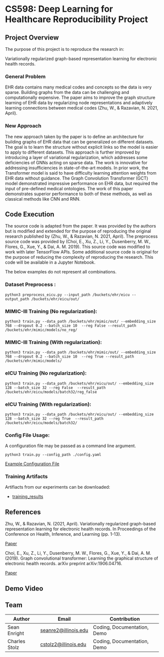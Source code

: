 # CS598: Deep Learning for Healthcare Reproducibility Project

## Project Overview
The purpose of this project is to reproduce the research in:

Variationally regularized graph-based representation learning for electronic health records.

### General Problem
EHR data contains many medical codes and concepts
so the data is very sparse. Building graphs
from the data can be challenging and computationally
expensive. The paper aims to improve the
graph structure learning of EHR data by regularizing
node representations and adaptively learning
connections between medical codes (Zhu, W., & Razavian, N. 2021, April).

### New Approach
The new approach taken by the paper is to define
an architecture for building graphs of EHR data
that can be generalized on different datasets. The
goal is to learn the structure without explicit links
so the model is easier to apply to different datasets.
This approach is further improved by introducing a
layer of variational regularization, which addresses
some deficiencies of GNNs acting on sparse data.
The work is innovative for addressing insufficiencies
in state-of-the-art models. In prior work, the
Transformer model is said to have difficulty learning
attention weights from EHR data without guidance.
The Graph Convolution Transformer (GCT)
model demonstrated impressive performance on
EHR data, but required the input of pre-defined
medical ontologies. The work of this paper demonstrates
superior performance to both of these methods,
as well as classical methods like CNN and
RNN.

## Code Execution

The source code is adapted from the paper. It was provided by the authors but is
modified and extended for the purpose of reproducing the original research
published by (Zhu, W., & Razavian, N. 2021, April). The preprocess source code 
was provided by (Choi, E., Xu, Z., Li, Y., Dusenberry, M. W., Flores, G., Xue, Y., & Dai, A. M. 2019). 
This source code was modified to work with later TensorFlow APIs. 
Some additional source code is original for the purpose of reducing the complexity
of reproducing the research. This code will be available in a Jupyter Notebook.

The below examples do not represent all combinations.

### Dataset Preprocess :
```
python3 preprocess_eicu.py --input_path /buckets/ehr/eicu --output_path /buckets/ehr/eicu/out/
```

### MIMIC-III Training (No regularization):
```
python3 train.py --data_path /buckets/ehr/mimic/out/ --embedding_size 768 --dropout 0.2 --batch_size 10  --reg False --result_path /buckets/ehr/mimic/models/no_reg/
```

### MIMIC-III Training (With regularization):
```
python3 train.py --data_path /buckets/ehr/mimic/out/ --embedding_size 768 --dropout 0.2 --batch_size 10  --reg True --result_path /buckets/ehr/mimic/models/
```

### eICU Training (No regularization):
```
python3 train.py --data_path /buckets/ehr/eicu/out/ --embedding_size 128 --batch_size 32 --reg False  --result_path /buckets/ehr/eicu/models/batch32/reg_false
```

### eICU Training (With regularization):
```
python3 train.py --data_path /buckets/ehr/eicu/out/ --embedding_size 128 --batch_size 32 --reg True  --result_path /buckets/ehr/eicu/models/batch32/
```

### Config File Usage:
A configuration file may be passed as a command line argument. 

```
python3 train.py --config_path ./config.yaml
```
[Example Configuration File](./config.yaml)


### Training Artifacts

Artifiacts from our experiments can be downloaded:

- [training_results](https://cs598-77.s3.amazonaws.com/training_results.zip)


## References

Zhu, W., & Razavian, N. (2021, April). Variationally regularized graph-based representation learning for electronic health records. In Proceedings of the Conference on Health, Inference, and Learning (pp. 1-13).

[Paper](https://doi.org/10.1145/3450439.3451855)

Choi, E., Xu, Z., Li, Y., Dusenberry, M. W., Flores, G., Xue, Y., & Dai, A. M. (2019). Graph convolutional transformer: Learning the graphical structure of electronic health records. arXiv preprint arXiv:1906.04716.

[Paper](https://arxiv.org/pdf/1906.04716.pdf)


## Demo Video

## Team

| Author           | Email                   | Contribution
|------------------|-------------------------|------------
| Sean Enright | seanre2@illinois.edu  | Coding, Documentation, Demo
| Charles Stolz    | cstolz2@illinois.edu    | Coding, Documentation, Demo
